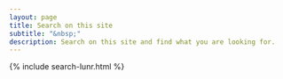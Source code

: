 ```yaml
---
layout: page
title: Search on this site
subtitle: "&nbsp;"
description: Search on this site and find what you are looking for.
---
```

{% include search-lunr.html %}